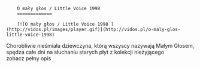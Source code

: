 
        O mały głos / Little Voice 1998 
        =============
        
        [![O mały głos / Little Voice 1998 ](http://vidos.pl/images/player.gif)](http://vidos.pl/o-maly-glos-little-voice-1998)
        
        
 Chorobliwie nieśmiała dziewczyna, którą wszyscy nazywają Małym Głosem, spędza całe dni na słuchaniu starych płyt z kolekcji nieżyjącego zobacz pełny opis
    
